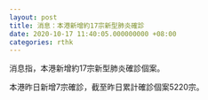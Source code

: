 ```yaml
---
layout: post
title: 消息：本港新增約17宗新型肺炎確診
date: 2020-10-17 11:40:05.000000000 +08:00
categories: rthk
---
```


消息指，本港新增約17宗新型肺炎確診個案。

本港昨日新增7宗確診，截至昨日累計確診個案5220宗。
